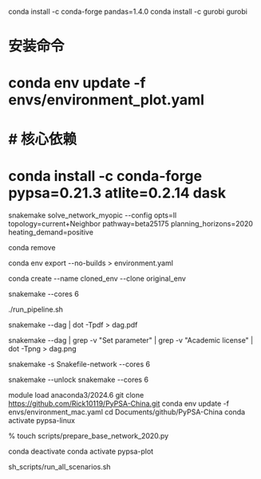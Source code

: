 conda install -c conda-forge pandas=1.4.0
conda install -c gurobi gurobi

# 安装命令
# conda env update -f envs/environment_plot.yaml

# # 核心依赖
# conda install -c conda-forge pypsa=0.21.3 atlite=0.2.14 dask

snakemake solve_network_myopic --config opts=ll topology=current+Neighbor pathway=beta25175 planning_horizons=2020 heating_demand=positive

conda remove

conda env export --no-builds > environment.yaml

conda create --name cloned_env --clone original_env

snakemake --cores 6

./run_pipeline.sh

snakemake --dag | dot -Tpdf > dag.pdf

snakemake --dag | grep -v "Set parameter" | grep -v "Academic license" | dot -Tpng > dag.png

snakemake -s Snakefile-network --cores 6

snakemake --unlock
snakemake --cores 6

module load anaconda3/2024.6
git clone https://github.com/Rick10119/PyPSA-China.git
conda env update -f envs/environment_mac.yaml
cd Documents/github/PyPSA-China
conda activate pypsa-linux

% touch scripts/prepare_base_network_2020.py

conda deactivate
conda activate pypsa-plot

sh_scripts/run_all_scenarios.sh